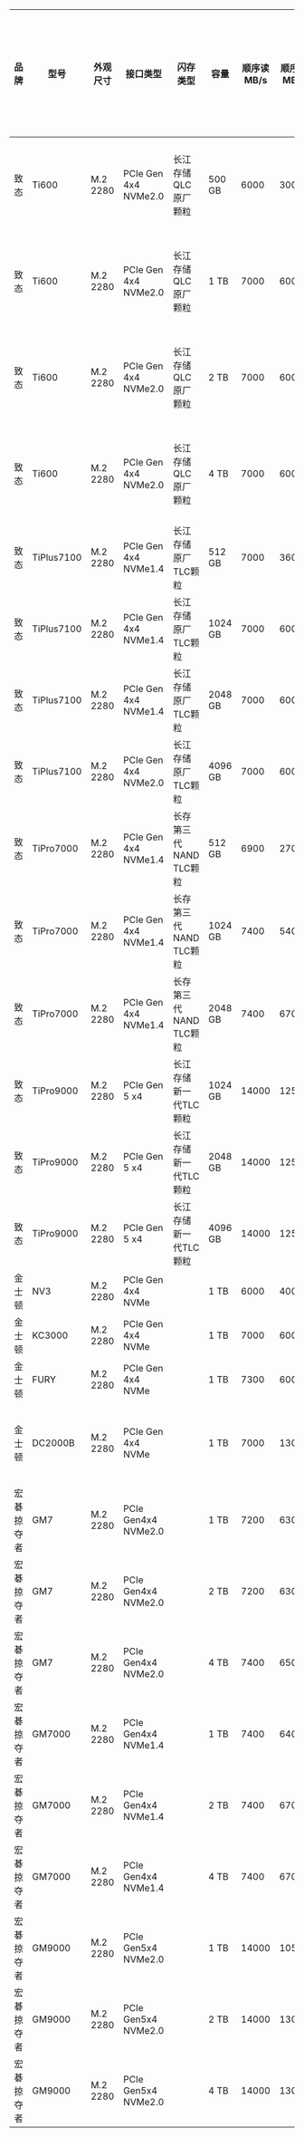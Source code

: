品牌|型号|外观尺寸|接口类型|闪存类型|容量|顺序读MB/s|顺序写MB/s|随机读KIOPS|随机写KIOPS|平均无故障运行时间|耐用等级|质保|缓存|特点|参考价格
---|---|---|---|---|---|---|---|---|---|---|---|---|---|---|---
致态|Ti600|M.2 2280|PCIe Gen 4x4 NVMe2.0|长江存储QLC原厂颗粒|500 GB|6000|3000|500|500|150万小时|200 TBW|5年|HMB + SLC|晶栈Xtacking 3.0;单芯片2400 MT/s;长江存储原厂颗粒;兼容Gen4及大部分Gen3系统|299
致态|Ti600|M.2 2280|PCIe Gen 4x4 NVMe2.0|长江存储QLC原厂颗粒|1 TB|7000|6000|900|700|150万小时|400 TBW|5年|HMB + SLC|晶栈Xtacking 3.0;单芯片2400 MT/s;长江存储原厂颗粒;兼容Gen4及大部分Gen3系统|399
致态|Ti600|M.2 2280|PCIe Gen 4x4 NVMe2.0|长江存储QLC原厂颗粒|2 TB|7000|6000|900|700|150万小时|800 TBW|5年|HMB + SLC|晶栈Xtacking 3.0;单芯片2400 MT/s;长江存储原厂颗粒;兼容Gen4及大部分Gen3系统|769
致态|Ti600|M.2 2280|PCIe Gen 4x4 NVMe2.0|长江存储QLC原厂颗粒|4 TB|7000|6000|900|800|150万小时|1600 TBW|5年|HMB + SLC|晶栈Xtacking 3.0;单芯片2400 MT/s;长江存储原厂颗粒;兼容Gen4及大部分Gen3系统|1539
致态|TiPlus7100|M.2 2280|PCIe Gen 4x4 NVMe1.4|长江存储原厂TLC颗粒|512 GB|7000|3600|800|600|150万小时|300 TBW|5年|HMB + SLC|晶栈Xtacking 3.0|379
致态|TiPlus7100|M.2 2280|PCIe Gen 4x4 NVMe1.4|长江存储原厂TLC颗粒|1024 GB|7000|6000|900|700|150万小时|600 TBW|5年|HMB + SLC|晶栈Xtacking 3.0|529
致态|TiPlus7100|M.2 2280|PCIe Gen 4x4 NVMe1.4|长江存储原厂TLC颗粒|2048 GB|7000|6000|900|700|150万小时|1200 TBW|5年|HMB + SLC|晶栈Xtacking 3.0|949
致态|TiPlus7100|M.2 2280|PCIe Gen 4x4 NVMe2.0|长江存储原厂TLC颗粒|4096 GB|7000|6000|900|800|150万小时|2400 TBW|5年|HMB + SLC|晶栈Xtacking 3.0|1799
致态|TiPro7000|M.2 2280|PCIe Gen 4x4 NVMe1.4|长存第三代NAND TLC颗粒|512 GB|6900|2700|550|700|150万小时|300 TBW|5年|SLC|可拆卸散热器;单芯片接口速度1600MB/s;晶栈Xtacking 2.0|
致态|TiPro7000|M.2 2280|PCIe Gen 4x4 NVMe1.4|长存第三代NAND TLC颗粒|1024 GB|7400|5400|830|1050|150万小时|600 TBW|5年|SLC|可拆卸散热器;单芯片接口速度1600MB/s;晶栈Xtacking 2.0|569
致态|TiPro7000|M.2 2280|PCIe Gen 4x4 NVMe1.4|长存第三代NAND TLC颗粒|2048 GB|7400|6700|850|1050|150万小时|1200 TBW|5年|SLC|可拆卸散热器;单芯片接口速度1600MB/s;晶栈Xtacking 2.0|1029
致态|TiPro9000|M.2 2280|PCIe Gen 5 x4|长江存储新一代TLC颗粒|1024 GB|14000|12500|1750|1600|150万小时|600 TBW|5年|DRAM + SLC|晶栈Xtacking 4.0;可拆卸散热器 |999
致态|TiPro9000|M.2 2280|PCIe Gen 5 x4|长江存储新一代TLC颗粒|2048 GB|14000|12500|2000|1600|150万小时|1200 TBW|5年|DRAM + SLC|晶栈Xtacking 4.0;可拆卸散热器 |1649
致态|TiPro9000|M.2 2280|PCIe Gen 5 x4|长江存储新一代TLC颗粒|4096 GB|14000|12500|2000|1600|150万小时|2400 TBW|5年|DRAM + SLC|晶栈Xtacking 4.0;可拆卸散热器 |2999
金士顿|NV3|M.2 2280|PCIe Gen 4x4 NVMe||1 TB|6000|4000||||320 TBW|5年|||379
金士顿|KC3000|M.2 2280|PCIe Gen 4x4 NVMe||1 TB|7000|6000|900|1000||800 TBW|5年||3D TLC NAND;Phison E18|569
金士顿|FURY|M.2 2280|PCIe Gen 4x4 NVMe||1 TB|7300|6000|900|1000||1.0 PBW|5年||3D TLC NAND;Phison E18|639
金士顿|DC2000B|M.2 2280|PCIe Gen 4x4 NVMe||1 TB|7000|1300|||||5年||企业级;112层3D TLC NAND;基于硬件的断电保护;低延迟和IOPS一致性|1499
宏碁掠夺者|GM7|M.2 2280|PCIe Gen4x4 NVMe2.0||1 TB|7200|6300|990|997||600 TBW|5年||高性能固态硬盘;IO接口速度2400MT/s|449
宏碁掠夺者|GM7|M.2 2280|PCIe Gen4x4 NVMe2.0||2 TB|7200|6300|925|974||1200 TBW|5年|||768.9
宏碁掠夺者|GM7|M.2 2280|PCIe Gen4x4 NVMe2.0||4 TB|7400|6500|950|980||2400 TBW|5年|||1499
宏碁掠夺者|GM7000|M.2 2280|PCIe Gen4x4 NVMe1.4||1 TB|7400|6400|1000|1000||750 TBW|5年|1 GB||449
宏碁掠夺者|GM7000|M.2 2280|PCIe Gen4x4 NVMe1.4||2 TB|7400|6700|1300|1100||1500 TBW|5年|2 GB||899
宏碁掠夺者|GM7000|M.2 2280|PCIe Gen4x4 NVMe1.4||4 TB|7400|6700|1350|1150||3000 TBW|5年|4 GB||1699
宏碁掠夺者|GM9000|M.2 2280|PCIe Gen5x4 NVMe2.0||1 TB|14000|10500|1600|1600|150万小时|800 TBW|5年|1 GB DRAM + SLC||899
宏碁掠夺者|GM9000|M.2 2280|PCIe Gen5x4 NVMe2.0||2 TB|14000|13000|2000|1600|150万小时|1600 TBW|5年|2 GB DRAM + SLC||1549
宏碁掠夺者|GM9000|M.2 2280|PCIe Gen5x4 NVMe2.0||4 TB|14000|13000|2000|1600|150万小时|3200 TBW|5年|4 GB DRAM + SLC||2799